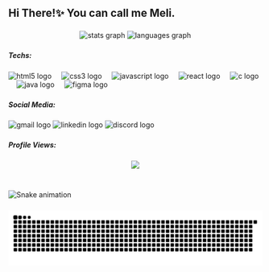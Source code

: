 <h2 align="left">Hi There!✨ You can call me Meli.</h2>

###

<div align="center">
  <img src="https://github-readme-stats.vercel.app/api?username=o-Meli-o&hide_title=false&hide_rank=false&show_icons=true&include_all_commits=true&count_private=true&disable_animations=false&theme=dracula&locale=en&hide_border=false" height="170" alt="stats graph"  />
  <img src="https://github-readme-stats.vercel.app/api/top-langs?username=o-Meli-o&locale=en&hide_title=false&layout=compact&card_width=320&langs_count=10&theme=dracula&hide_border=false" height="160" alt="languages graph"  />
</div>

###

<h5 align="left">Techs:</h5>

###

<div align="left">
  <img src="https://cdn.jsdelivr.net/gh/devicons/devicon/icons/html5/html5-original.svg" height="30" alt="html5 logo"  />
  <img width="12" />
  <img src="https://cdn.jsdelivr.net/gh/devicons/devicon/icons/css3/css3-original.svg" height="30" alt="css3 logo"  />
  <img width="12" />
  <img src="https://cdn.jsdelivr.net/gh/devicons/devicon/icons/javascript/javascript-original.svg" height="30" alt="javascript logo"  />
  <img width="12" />
  <img src="https://cdn.jsdelivr.net/gh/devicons/devicon/icons/react/react-original.svg" height="30" alt="react logo"  />
  <img width="12" />
  <img src="https://cdn.jsdelivr.net/gh/devicons/devicon/icons/c/c-original.svg" height="30" alt="c logo"  />
  <img width="12" />
  <img src="https://cdn.jsdelivr.net/gh/devicons/devicon/icons/java/java-original.svg" height="30" alt="java logo"  />
  <img width="12" />
  <img src="https://cdn.jsdelivr.net/gh/devicons/devicon/icons/figma/figma-original.svg" height="30" alt="figma logo"  />
</div>

###

<h5 align="left">Social Media:</h5>

###

<div align="left">
  <img src="https://img.shields.io/static/v1?message=Gmail&logo=gmail&label=&color=D14836&logoColor=white&labelColor=&style=for-the-badge" height="35" alt="gmail logo"  />
  <img src="https://img.shields.io/static/v1?message=LinkedIn&logo=linkedin&label=&color=0077B5&logoColor=white&labelColor=&style=for-the-badge" height="35" alt="linkedin logo"  />
  <img src="https://img.shields.io/static/v1?message=Discord&logo=discord&label=&color=7289DA&logoColor=white&labelColor=&style=for-the-badge" height="35" alt="discord logo"  />
</div>

###

<h5 align="left">Profile Views:</h5>

###

<div align="center">
  <img src="https://profile-counter.glitch.me/o-Meli-o/count.svg?"  />
</div>

###

<br clear="both">

<img src="https://raw.githubusercontent.com/o-Meli-o/o-Meli-o/output/snake.svg" alt="Snake animation" />

###

<picture>
  <source media="(prefers-color-scheme: dark)" srcset="https://raw.githubusercontent.com/o-Meli-o/o-Meli-o/output/github-snake-dark.svg" />
  <source media="(prefers-color-scheme: light)" srcset="https://raw.githubusercontent.com/o-Meli-o/o-Meli-o/output/github-snake.svg" />
  <img alt="github-snake" src="https://raw.githubusercontent.com/o-Meli-o/o-Meli-o/output/github-snake.svg" />
</picture>

<!--
**o-Meli-o/o-Meli-o** is a ✨ _special_ ✨ repository because its `README.md` (this file) appears on your GitHub profile.

Here are some ideas to get you started:

- 🔭 I’m currently working on ...
- 🌱 I’m currently learning ...
- 👯 I’m looking to collaborate on ...
- 🤔 I’m looking for help with ...
- 💬 Ask me about ...
- 📫 How to reach me: ...
- 😄 Pronouns: ...
- ⚡ Fun fact: ...
-->

